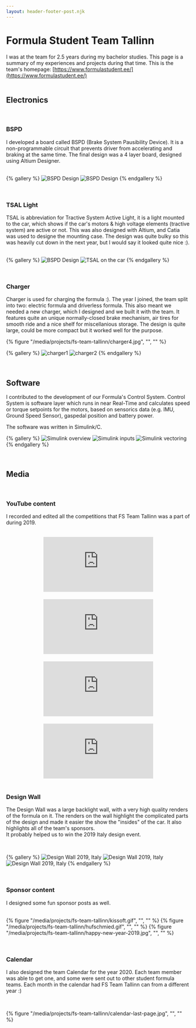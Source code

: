 ```yaml
---
layout: header-footer-post.njk
---
```


# Formula Student Team Tallinn

I was at the team for 2.5 years during my bachelor studies. This page is a summary of my experiences and projects during that time. This is the team's homepage: [https://www.formulastudent.ee/](https://www.formulastudent.ee/)
<br><br>

## Electronics
<br>

### BSPD

I developed a board called BSPD (Brake System Pausibility Device). It is a non-programmable circuit that prevents driver from accelerating and braking at the same time.
The final design was a 4 layer board, designed using Altium Designer.
<br><br>

{% gallery %}
![BSPD Design](/media/projects/fs-team-tallinn/bspd1.png)
![BSPD Design](/media/projects/fs-team-tallinn/bspd2.png)
{% endgallery %}

<br>

### TSAL Light
TSAL is abbreviation for Tractive System Active Light, it is a light mounted to the car, which shows if the car's motors & high voltage elements (tractive system) are active or not.
This was also designed with Altium, and Catia was used to designe the mounting case. The design was quite bulky so this was heavily cut down in the next year, but I would say it looked quite nice :).
<br><br>

{% gallery %}
![BSPD Design](/media/projects/fs-team-tallinn/tsal1.jpg)
![TSAL on the car](/media/projects/fs-team-tallinn/tsal2.jpg)
{% endgallery %}

<br>

### Charger
Charger is used for charging the formula :). The year I joined, the team split into two: electric formula and driverless formula. This also meant we needed a new charger, which I designed and we built it with the team. It features quite an unique normally-closed brake mechanism, air tires for smooth ride and a nice shelf for miscellanious storage. The design is quite large, could be more compact but it worked well for the purpose.

{% figure "/media/projects/fs-team-tallinn/charger4.jpg", "", "" %}

{% gallery %}
![charger1](/media/projects/fs-team-tallinn/charger1.jpg)
![charger2](/media/projects/fs-team-tallinn/charger3.png)
{% endgallery %}

<br>

## Software
I contributed to the development of our Formula's Control System. Control System is software layer which runs in near Real-Time and calculates speed or torque setpoints for the motors, based on sensorics data (e.g. IMU, Ground Speed Sensor), gaspedal position and battery power. 
<br>

The software was written in Simulink/C. 

{% gallery %}
![Simulink overview](/media/projects/fs-team-tallinn/simulink-overview.png)
![Simulink inputs](/media/projects/fs-team-tallinn/simulink-inputs.png)
![Simulink vectoring](/media/projects/fs-team-tallinn/simulink-vectoring.png)
{% endgallery %}

<br>

## Media
<br>

### YouTube content
I recorded and edited all the competitions that FS Team Tallinn was a part of during 2019.

<br>
<div style="display: flex; justify-content: center; gap: 20px; flex-wrap: wrap;">
  <iframe width="300" height="150" src="https://www.youtube.com/embed/x7VpxUrhJHc?si=2Y3cZ4ZaVREgqk7p" title="YouTube video player" frameborder="0" allow="accelerometer; autoplay; clipboard-write; encrypted-media; gyroscope; picture-in-picture; web-share" allowfullscreen></iframe>

  <iframe width="300" height="150" src="https://www.youtube.com/embed/Ay2MVMYuk4o?si=auhHX_Upqo7ryNiy" title="YouTube video player" frameborder="0" allow="accelerometer; autoplay; clipboard-write; encrypted-media; gyroscope; picture-in-picture; web-share" allowfullscreen></iframe>

  <iframe width="300" height="150" src="https://www.youtube.com/embed/L064F4uPrgY?si=Htq40HaDNs8RJOzO" title="YouTube video player" frameborder="0" allow="accelerometer; autoplay; clipboard-write; encrypted-media; gyroscope; picture-in-picture; web-share" allowfullscreen></iframe>

  <iframe width="300" height="150" src="https://www.youtube.com/embed/XoWEESEWu-c?si=EySxOGalkbGc_XtH" title="YouTube video player" frameborder="0" allow="accelerometer; autoplay; clipboard-write; encrypted-media; gyroscope; picture-in-picture; web-share" allowfullscreen></iframe>
</div>
<br>

### Design Wall
The Design Wall was a large backlight wall, with a very high quality renders of the formula on it.
The renders on the wall highlight the complicated parts of the design and made it easier the show the "insides" of the car. It also highlights all of the team's sponsors.  
It probably helped us to win the 2019 Italy design event.

<br>

{% gallery %}
![Design Wall 2019, Italy](/media/projects/fs-team-tallinn/design-wall.jpg)
![Design Wall 2019, Italy](/media/projects/fs-team-tallinn/design-wall2.jpg)
![Design Wall 2019, Italy](/media/projects/fs-team-tallinn/design-wall3.png)
{% endgallery %}

<br>

### Sponsor content
I designed some fun sponsor posts as well.
<br><br>

{% figure "/media/projects/fs-team-tallinn/kissoft.gif", "", "" %}
{% figure "/media/projects/fs-team-tallinn/hufschmied.gif", "", "" %}
{% figure "/media/projects/fs-team-tallinn/happy-new-year-2019.jpg", "", "" %}

<br>

### Calendar
I also designed the team Calendar for the year 2020. Each team member was able to get one, and some were sent out to other student formula teams. Each month in the calendar had FS Team Tallinn can from a different year :)

<br>

{% figure "/media/projects/fs-team-tallinn/calendar-last-page.jpg", "", "" %}

